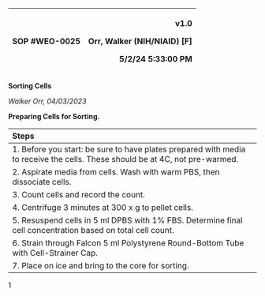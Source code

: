 ﻿|SOP #WEO-0025             |<p>v1.0</p><p>Orr, Walker (NIH/NIAID) [F]</p><p>5/2/24 5:33:00 PM</p>|
| :- | -: |

**Sorting Cells**

*Walker Orr, 04/03/2023*

**Preparing Cells for Sorting.**

|**Steps**|
| :- |
|1. Before you start: be sure to have plates prepared with media to receive the cells. These should be at 4C, not pre-warmed.|
|2. Aspirate media from cells. Wash with warm PBS, then dissociate cells.|
|3. Count cells and record the count.|
|4. Centrifuge 3 minutes at 300 x g to pellet cells. |
|5. Resuspend cells in 5 ml DPBS with 1% FBS. Determine final cell concentration based on total cell count.|
|6. Strain through Falcon 5 ml Polystyrene Round-Bottom Tube with Cell-Strainer Cap.|
|7. Place on ice and bring to the core for sorting.|

1

